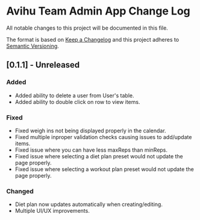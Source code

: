 # Avihu Team Admin App Change Log

All notable changes to this project will be documented in this file.

The format is based on [Keep a Changelog](http://keepachangelog.com/)
and this project adheres to [Semantic Versioning](http://semver.org/).

## [0.1.1] - Unreleased

### Added

- Added ability to delete a user from User's table.
- Added ability to double click on row to view items.

### Fixed

- Fixed weigh ins not being displayed properly in the calendar. 
- Fixed multiple inproper validation checks causing issues to add/update items. 
- Fixed issue where you can have less maxReps than minReps.
- Fixed issue where selecting a diet plan preset would not update the page properly.
- Fixed issue where selecting a workout plan preset would not update the page properly.

### Changed 

- Diet plan now updates automatically when creating/editing.
- Multiple UI/UX improvements.